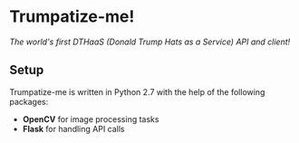 # Trumpatize-me!
*The world's first DTHaaS (Donald Trump Hats as a Service) API and client!*

## Setup
Trumpatize-me is written in Python 2.7 with the help of the following packages:
* **OpenCV** for image processing tasks
* **Flask** for handling API calls
